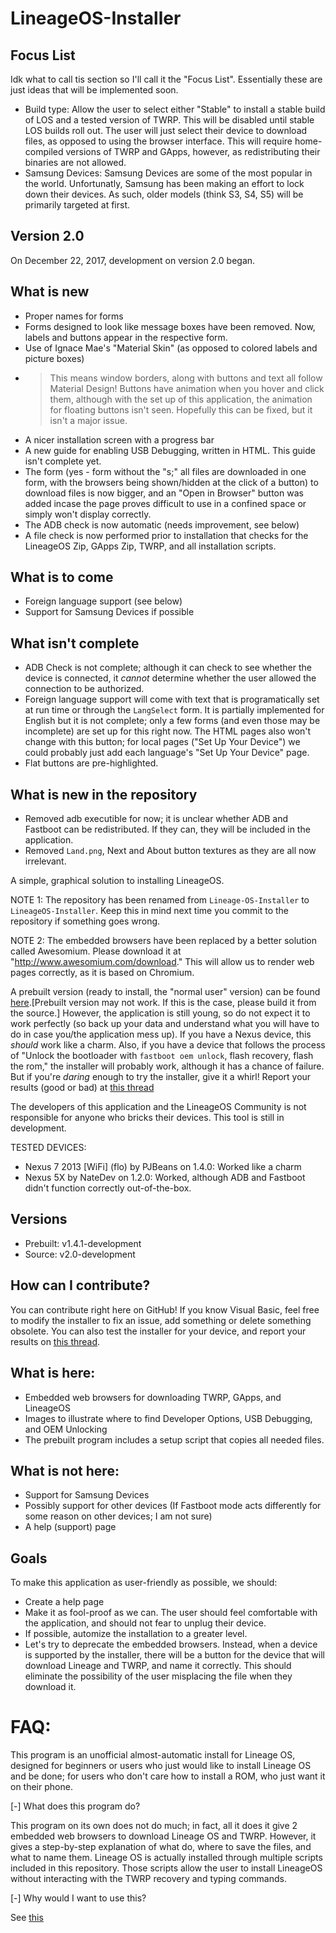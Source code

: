 
# LineageOS-Installer
## Focus List
Idk what to call tis section so I'll call it the "Focus List". Essentially these are just ideas that will be implemented soon.
- Build type:
Allow the user to select either "Stable" to install a stable build of LOS and a tested version of TWRP. This will be disabled until stable LOS builds roll out. The user will just select their device to download files, as opposed to using the browser interface. This will require home-compiled versions of TWRP and GApps, however, as redistributing their binaries are not allowed.
- Samsung Devices: 
Samsung Devices are some of the most popular in the world. Unfortunatly, Samsung has been making an effort to lock down their devices. As such, older models (think S3, S4, S5) will be primarily targeted at first. 

## Version 2.0
On December 22, 2017, development on version 2.0 began.
## What is new
- Proper names for forms
- Forms designed to look like message boxes have been removed. Now, labels and buttons appear in the respective form.
- Use of Ignace Mae's "Material Skin" (as opposed to colored labels and picture boxes)
- > This means window borders, along with buttons and text all follow Material Design! Buttons have animation when you hover and click them, although with the set up of this application, the animation for floating buttons isn't seen. Hopefully this can be fixed, but it isn't a major issue.
- A nicer installation screen with a progress bar
- A new guide for enabling USB Debugging, written in HTML. This guide isn't complete yet.
- The form (yes - form without the "s;" all files are downloaded in one form, with the browsers being shown/hidden at the click of a button) to download files is now bigger, and an "Open in Browser" button was added incase the page proves difficult to use in a confined space or simply won't display correctly.
- The ADB check is now automatic (needs improvement, see below)
- A file check is now performed prior to installation that checks for the LineageOS Zip, GApps Zip, TWRP, and all installation scripts.
## What is to come
- Foreign language support (see below)
- Support for Samsung Devices if possible
## What isn't complete
- ADB Check is not complete; although it can check to see whether the device is connected, it *cannot* determine whether the user allowed the connection to be authorized.
- Foreign language support will come with text that is programatically set at run time or through the `LangSelect` form. It is partially implemented for English but it is not complete; only a few forms (and even those may be incomplete) are set up for this right now. The HTML pages also won't change with this button; for local pages ("Set Up Your Device") we could probably just add each language's "Set Up Your Device" page. 
- Flat buttons are pre-highlighted.
## What is new in the repository
- Removed adb executible for now; it is unclear whether ADB and Fastboot can be redistributed. If they can, they will be included in the application.
- Removed `Land.png`, Next and About button textures as they are all now irrelevant.


A simple, graphical solution to installing LineageOS.

NOTE 1: The repository has been renamed from `Lineage-OS-Installer` to `LineageOS-Installer`. Keep this in mind next time you commit to the repository if something goes wrong.

NOTE 2: The embedded browsers have been replaced by a better solution called Awesomium. Please download it at "http://www.awesomium.com/download." This will allow us to render web pages correctly, as it is based on Chromium.

A prebuilt version (ready to install, the "normal user" version) can be found [here](https://github.com/PJBeans/LineageOS-Installer/releases).[Prebuilt version may not work. If this is the case, please build it from the source.] However, the application is still young, so do not expect it to work perfectly (so back up your data and understand what you will have to do in case you/the application mess up). If you have a Nexus device, this _should_ work like a charm. Also, if you have a device that follows the process of "Unlock the bootloader with `fastboot oem unlock`, flash recovery, flash the rom," the installer will probably work, although it has a chance of failure. But if you're _daring_ enough to try the installer, give it a whirl! Report your results (good or bad) at [this thread](https://forum.xda-developers.com/lineage/general/want-lineage-os-installer-t3529172)

The developers of this application and the LineageOS Community is not responsible for anyone who bricks their devices. This tool is still in development.

TESTED DEVICES:
 - Nexus 7 2013 [WiFi] (flo) by PJBeans on 1.4.0: Worked like a charm
 - Nexus 5X by NateDev on 1.2.0: Worked, although ADB and Fastboot didn't function correctly out-of-the-box.

## Versions
- Prebuilt: v1.4.1-development
- Source: v2.0-development

## How can I contribute?
You can contribute right here on GitHub! If you know Visual Basic, feel free to modify the installer to fix an issue, add something or delete something obsolete. You can also test the installer for your device, and report your results on [this thread](https://forum.xda-developers.com/lineage/general/want-lineage-os-installer-t3529172). 

## What is here:

- Embedded web browsers for downloading TWRP, GApps, and LineageOS
- Images to illustrate where to find Developer Options, USB Debugging, and OEM Unlocking
- The prebuilt program includes a setup script that copies all needed files.

## What is not here:
- Support for Samsung Devices
- Possibly support for other devices (If Fastboot mode acts differently for some reason on other devices; I am not sure)
- A help (support) page

## Goals
To make this application as user-friendly as possible, we should:
- Create a help page
- Make it as fool-proof as we can. The user should feel comfortable with the application, and should not fear to unplug their device.
- If possible, automize the installation to a greater level.
- Let's try to deprecate the embedded browsers. Instead, when a device is supported by the installer, there will be a button for the device that will download Lineage and TWRP, and name it correctly. This should eliminate the possibility of the user misplacing the file when they download it.

# FAQ:

This program is an unofficial almost-automatic install for Lineage OS, designed for beginners or users who just would like to install Lineage OS and be done; for users who don't care how to install a ROM, who just want it on their phone.

[-] What does this program do?

This program on its own does not do much; in fact, all it does it give 2 embedded web browsers to download Lineage OS and TWRP. However, it gives a step-by-step explanation of what do, where to save the files, and what to name them. Lineage OS is actually installed through multiple scripts included in this repository. Those scripts allow the user to install LineageOS without interacting with the TWRP recovery and typing commands.

[-] Why would I want to use this?

See [this](https://github.com/PJBeans/LineageOS-Installer/wiki/Who-is-this-program-for%3F)

